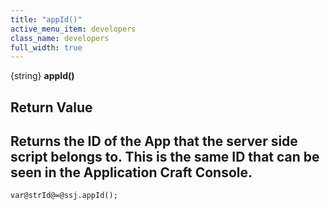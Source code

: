 ```yaml
---
title: "appId()"
active_menu_item: developers
class_name: developers
full_width: true
---
```



{string} **appId()**

## Return Value

## Returns the ID of the App that the server side script belongs to. This is the same ID that can be seen in the Application Craft Console.

    var@strId@=@ssj.appId();
   

